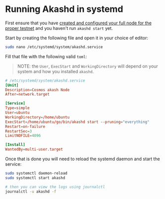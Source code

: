 # Running Akashd in systemd

First ensure that you have [created and configured your full node for the proper testnet](./join-the-testnet.md) and you haven't run `akashd start` yet.

Start by creating the following file and open it in your choice of editor:

```bash
sudo nano /etc/systemd/system/akashd.service
```
Fill that file with the following valid `toml`:

> NOTE: the `User`, `ExecStart` and `WorkingDirectory` will depend on your system and how you installed `akashd`.

```toml
# /etc/systemd/system/akashd.service
[Unit]
Description=Cosmos akash Node
After=network.target

[Service]
Type=simple
User=ubuntu
WorkingDirectory=/home/ubuntu
ExecStart=/home/ubuntu/go/bin/akashd start --pruning="everything"
Restart=on-failure
RestartSec=3
LimitNOFILE=4096

[Install]
WantedBy=multi-user.target
```

Once that is done you will need to reload the systemd daemon and start the service:

```bash
sudo systemctl daemon-reload
sudo systemctl start akashd

# then you can view the logs using journalctl
journalctl -u akashd -f
```
